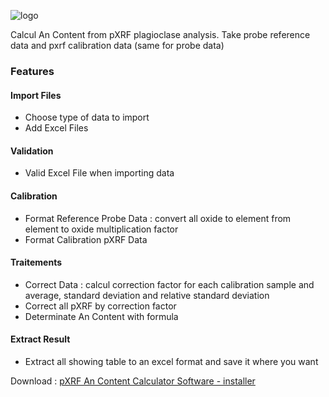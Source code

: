 ![logo](https://user-images.githubusercontent.com/13176010/161453873-3bb0d170-af29-4638-a624-62b6f2a22c7e.png)

Calcul An Content from pXRF plagioclase analysis. 
Take probe reference data and pxrf calibration data (same for probe data)

### Features

#### Import Files
- Choose type of data to import
- Add Excel Files

#### Validation
- Valid Excel File when importing data

#### Calibration
- Format Reference Probe Data : convert all oxide to element from element to oxide multiplication factor
- Format Calibration pXRF Data

#### Traitements
- Correct Data : calcul correction factor for each calibration sample and average, standard deviation and relative standard deviation
- Correct all pXRF by correction factor
- Determinate An Content with formula

#### Extract Result
- Extract all showing table to an excel format and save it where you want

Download : [pXRF An Content Calculator Software - installer](https://github.com/itzadn/pXRF_An_Content_Calculator/blob/master/exe/pXRFAnContentCalculator.exe)
